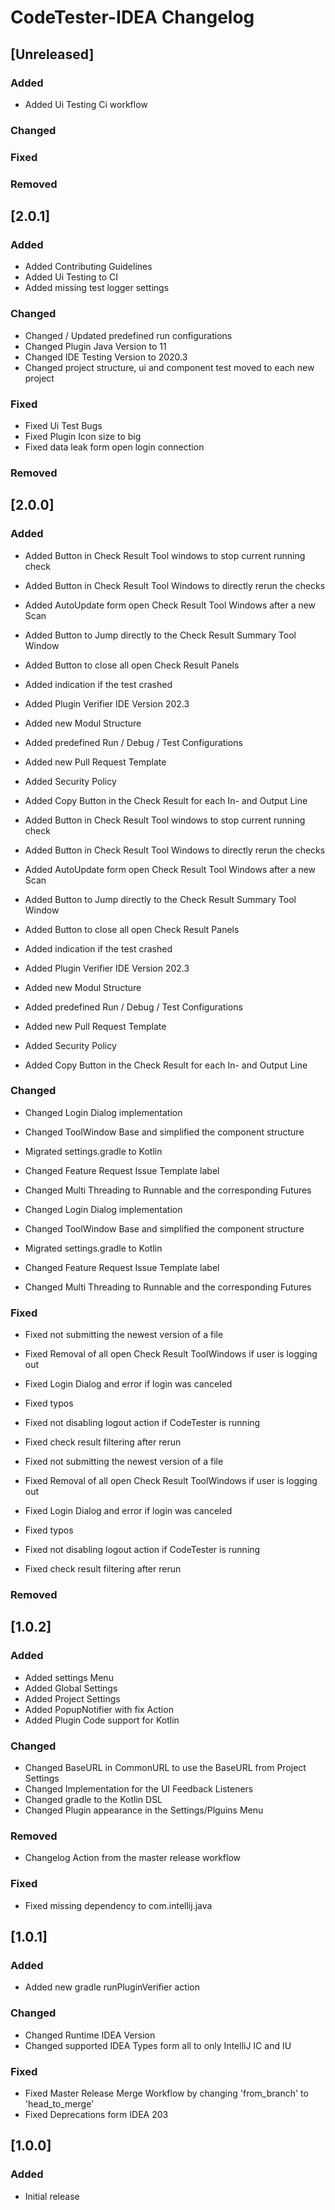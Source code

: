 # CodeTester-IDEA Changelog

## [Unreleased]

### Added

- Added Ui Testing Ci workflow

### Changed

### Fixed

### Removed

## [2.0.1]

### Added

- Added Contributing Guidelines
- Added Ui Testing to CI
- Added missing test logger settings

### Changed

- Changed / Updated predefined run configurations
- Changed Plugin Java Version to 11
- Changed IDE Testing Version to 2020.3
- Changed project structure, ui and component test moved to each new project

### Fixed

- Fixed Ui Test Bugs
- Fixed Plugin Icon size to big
- Fixed data leak form open login connection

### Removed

## [2.0.0]

### Added

- Added Button in Check Result Tool windows to stop current running check
- Added Button in Check Result Tool Windows to directly rerun the checks
- Added AutoUpdate form open Check Result Tool Windows after a new Scan
- Added Button to Jump directly to the Check Result Summary Tool Window
- Added Button to close all open Check Result Panels
- Added indication if the test crashed
- Added Plugin Verifier IDE Version 202.3
- Added new Modul Structure
- Added predefined Run / Debug / Test Configurations
- Added new Pull Request Template
- Added Security Policy
- Added Copy Button in the Check Result for each In- and Output Line

- Added Button in Check Result Tool windows to stop current running check
- Added Button in Check Result Tool Windows to directly rerun the checks
- Added AutoUpdate form open Check Result Tool Windows after a new Scan
- Added Button to Jump directly to the Check Result Summary Tool Window
- Added Button to close all open Check Result Panels
- Added indication if the test crashed
- Added Plugin Verifier IDE Version 202.3
- Added new Modul Structure
- Added predefined Run / Debug / Test Configurations
- Added new Pull Request Template
- Added Security Policy
- Added Copy Button in the Check Result for each In- and Output Line

### Changed

- Changed Login Dialog implementation
- Changed ToolWindow Base and simplified the component structure
- Migrated settings.gradle to Kotlin
- Changed Feature Request Issue Template label
- Changed Multi Threading to Runnable and the corresponding Futures

- Changed Login Dialog implementation
- Changed ToolWindow Base and simplified the component structure
- Migrated settings.gradle to Kotlin
- Changed Feature Request Issue Template label
- Changed Multi Threading to Runnable and the corresponding Futures

### Fixed

- Fixed not submitting the newest version of a file
- Fixed Removal of all open Check Result ToolWindows if user is logging out
- Fixed Login Dialog and error if login was canceled
- Fixed typos
- Fixed not disabling logout action if CodeTester is running
- Fixed check result filtering after rerun

- Fixed not submitting the newest version of a file
- Fixed Removal of all open Check Result ToolWindows if user is logging out
- Fixed Login Dialog and error if login was canceled
- Fixed typos
- Fixed not disabling logout action if CodeTester is running
- Fixed check result filtering after rerun

### Removed

## [1.0.2]

### Added

- Added settings Menu
- Added Global Settings
- Added Project Settings
- Added PopupNotifier with fix Action
- Added Plugin Code support for Kotlin

### Changed

- Changed BaseURL in CommonURL to use the BaseURL from Project Settings
- Changed Implementation for the UI Feedback Listeners
- Changed gradle to the Kotlin DSL
- Changed Plugin appearance in the Settings/Plguins Menu

### Removed

- Changelog Action from the master release workflow

### Fixed

- Fixed missing dependency to com.intellij.java

## [1.0.1]

### Added

- Added new gradle runPluginVerifier action

### Changed

- Changed Runtime IDEA Version
- Changed supported IDEA Types form all to only IntelliJ IC and IU

### Fixed

- Fixed Master Release Merge Workflow by changing 'from_branch' to 'head_to_merge'
- Fixed Deprecations form IDEA 203

## [1.0.0]

### Added

- Initial release
